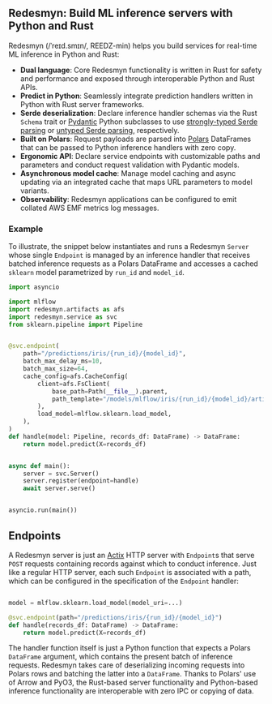 ## Redesmyn: Build ML inference servers with Python and Rust

Redesmyn (/ˈreɪd.smɪn/, REEDZ-min) helps you build services for real-time ML inference in Python and Rust:
* **Dual language**: Core Redesmyn functionality is written in Rust for safety and performance and exposed through interoperable Python and Rust APIs.
* **Predict in Python**: Seamlessly integrate prediction handlers written in Python with Rust server frameworks.
* **Serde deserialization**: Declare inference handler schemas via the Rust `Schema` trait or [Pydantic](https://docs.pydantic.dev/latest/) Python subclasses to use
    [strongly-typed Serde parsing](https://docs.rs/serde_json/latest/serde_json/#parsing-json-as-strongly-typed-data-structures) or
    [untyped Serde parsing](https://docs.rs/serde_json/latest/serde_json/#operating-on-untyped-json-values), respectively.
* **Built on Polars**: Request payloads are parsed into [Polars](https://pola.rs) DataFrames that can be passed to Python inference handlers with zero copy.
* **Ergonomic API**: Declare service endpoints with customizable paths and parameters and conduct request validation with Pydantic models.
* **Asynchronous model cache**: Manage model caching and async updating via an integrated cache that maps URL parameters to model variants.
* **Observability**: Redesmyn applications can be configured to emit collated AWS EMF metrics log messages.

### Example

To illustrate, the snippet below instantiates and runs a Redesmyn `Server` whose single `Endpoint` is managed by an inference handler that receives
batched inference requests as a Polars DataFrame and accesses a cached `sklearn` model parametrized by `run_id` and `model_id`.
```python
import asyncio

import mlflow
import redesmyn.artifacts as afs
import redesmyn.service as svc
from sklearn.pipeline import Pipeline


@svc.endpoint(
    path="/predictions/iris/{run_id}/{model_id}",
    batch_max_delay_ms=10,
    batch_max_size=64,
    cache_config=afs.CacheConfig(
        client=afs.FsClient(
            base_path=Path(__file__).parent,
            path_template="/models/mlflow/iris/{run_id}/{model_id}/artifacts/model",
        ),
        load_model=mlflow.sklearn.load_model,
    ),
)
def handle(model: Pipeline, records_df: DataFrame) -> DataFrame:
    return model.predict(X=records_df)


async def main():
    server = svc.Server()
    server.register(endpoint=handle)
    await server.serve()


asyncio.run(main())
```


## Endpoints

A Redesmyn server is just an [Actix](https://actix.rs/docs/) HTTP server with `Endpoint`s that serve `POST` requests containing records against which to conduct inference.
Just like a regular HTTP server, each such `Endpoint` is associated with a path, which can be configured in the specification of the `Endpoint` handler:

```python

model = mlflow.sklearn.load_model(model_uri=...)

@svc.endpoint(path="/predictions/iris/{run_id}/{model_id}")
def handle(records_df: DataFrame) -> DataFrame:
    return model.predict(X=records_df)

```

The handler function itself is just a Python function that expects a Polars `DataFrame` argument, which contains the present batch of inference requests.
Redesmyn takes care of deserializing incoming requests into Polars rows and batching the latter into a `DataFrame`.
Thanks to Polars' use of Arrow and PyO3, the Rust-based server functionality and Python-based inference functionality are interoperable with zero IPC or copying of data.
